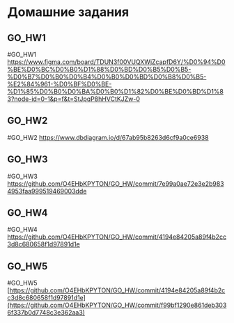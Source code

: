 # Домашние задания

## GO_HW1  
#GO_HW1
https://www.figma.com/board/TDUN3f00VUQXWjZcapfD6Y/%D0%94%D0%BE%D0%BC%D0%B0%D1%88%D0%BD%D0%B5%D0%B5-%D0%B7%D0%B0%D0%B4%D0%B0%D0%BD%D0%B8%D0%B5-%E2%84%961-%D0%BF%D0%BE-%D1%85%D0%B0%D0%BA%D0%B0%D1%82%D0%BE%D0%BD%D1%83?node-id=0-1&p=f&t=StJpqP8hHVCtKJZw-0

## GO_HW2 
#GO_HW2
https://www.dbdiagram.io/d/67ab95b8263d6cf9a0ce6938

## GO_HW3 
#GO_HW3
https://github.com/O4EHbKPYTON/GO_HW/commit/7e99a0ae72e3e2b9834953faa999519469003dde

## GO_HW4
#GO_HW4
https://github.com/O4EHbKPYTON/GO_HW/commit/4194e84205a89f4b2cc3d8c680658f1d97891d1e

## GO_HW5
#GO_HW5
[https://github.com/O4EHbKPYTON/GO_HW/commit/4194e84205a89f4b2cc3d8c680658f1d97891d1e](https://github.com/O4EHbKPYTON/GO_HW/commit/f99bf1290e861deb3036f337b0d7748c3e362aa3)
